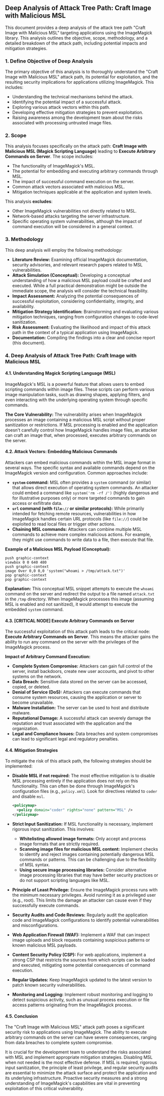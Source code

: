 ## Deep Analysis of Attack Tree Path: Craft Image with Malicious MSL

This document provides a deep analysis of the attack tree path "Craft Image with Malicious MSL" targeting applications using the ImageMagick library. This analysis outlines the objective, scope, methodology, and a detailed breakdown of the attack path, including potential impacts and mitigation strategies.

### 1. Define Objective of Deep Analysis

The primary objective of this analysis is to thoroughly understand the "Craft Image with Malicious MSL" attack path, its potential for exploitation, and the resulting security implications for applications utilizing ImageMagick. This includes:

*   Understanding the technical mechanisms behind the attack.
*   Identifying the potential impact of a successful attack.
*   Exploring various attack vectors within this path.
*   Developing effective mitigation strategies to prevent exploitation.
*   Raising awareness among the development team about the risks associated with processing untrusted image files.

### 2. Scope

This analysis focuses specifically on the attack path: **Craft Image with Malicious MSL (Magick Scripting Language)** leading to **Execute Arbitrary Commands on Server**. The scope includes:

*   The functionality of ImageMagick's MSL.
*   The potential for embedding and executing arbitrary commands through MSL.
*   The impact of successful command execution on the server.
*   Common attack vectors associated with malicious MSL.
*   Mitigation techniques applicable at the application and system levels.

This analysis **excludes**:

*   Other ImageMagick vulnerabilities not directly related to MSL.
*   Network-based attacks targeting the server infrastructure.
*   Specific operating system vulnerabilities, although the impact of command execution will be considered in a general context.

### 3. Methodology

This deep analysis will employ the following methodology:

*   **Literature Review:** Examining official ImageMagick documentation, security advisories, and relevant research papers related to MSL vulnerabilities.
*   **Attack Simulation (Conceptual):**  Developing a conceptual understanding of how a malicious MSL payload could be crafted and executed. While a full practical demonstration might be outside the immediate scope, the analysis will consider the technical feasibility.
*   **Impact Assessment:** Analyzing the potential consequences of successful exploitation, considering confidentiality, integrity, and availability.
*   **Mitigation Strategy Identification:**  Brainstorming and evaluating various mitigation techniques, ranging from configuration changes to code-level sanitization.
*   **Risk Assessment:**  Evaluating the likelihood and impact of this attack path in the context of a typical application using ImageMagick.
*   **Documentation:**  Compiling the findings into a clear and concise report (this document).

### 4. Deep Analysis of Attack Tree Path: Craft Image with Malicious MSL

#### 4.1. Understanding Magick Scripting Language (MSL)

ImageMagick's MSL is a powerful feature that allows users to embed scripting commands within image files. These scripts can perform various image manipulation tasks, such as drawing shapes, applying filters, and even interacting with the underlying operating system through specific commands.

**The Core Vulnerability:** The vulnerability arises when ImageMagick processes an image containing a malicious MSL script without proper sanitization or restrictions. If MSL processing is enabled and the application doesn't carefully control how ImageMagick handles image files, an attacker can craft an image that, when processed, executes arbitrary commands on the server.

#### 4.2. Attack Vectors: Embedding Malicious Commands

Attackers can embed malicious commands within the MSL image format in several ways. The specific syntax and available commands depend on the ImageMagick version and configuration. Common approaches include:

*   **`system` command:**  MSL often provides a `system` command (or similar) that allows direct execution of operating system commands. An attacker could embed a command like `system('rm -rf /')` (highly dangerous and for illustrative purposes only) or more targeted commands to gain access or exfiltrate data.
*   **`url` command (with `file://` or similar protocols):**  While primarily intended for fetching remote resources, vulnerabilities in how ImageMagick handles certain URL protocols (like `file://`) could be exploited to read local files or trigger other actions.
*   **Chaining MSL commands:**  Attackers can combine multiple MSL commands to achieve more complex malicious actions. For example, they might use commands to write data to a file, then execute that file.

**Example of a Malicious MSL Payload (Conceptual):**

```msl
push graphic-context
viewbox 0 0 640 480
push graphic-context
image Over 0,0 0,0 'system("whoami > /tmp/attack.txt")'
pop graphic-context
pop graphic-context
```

**Explanation:** This conceptual MSL snippet attempts to execute the `whoami` command on the server and redirect the output to a file named `attack.txt` in the `/tmp` directory. When ImageMagick processes this image (assuming MSL is enabled and not sanitized), it would attempt to execute the embedded `system` command.

#### 4.3. [CRITICAL NODE] Execute Arbitrary Commands on Server

The successful exploitation of this attack path leads to the critical node: **Execute Arbitrary Commands on Server**. This means the attacker gains the ability to run any command on the server with the privileges of the ImageMagick process.

**Impact of Arbitrary Command Execution:**

*   **Complete System Compromise:** Attackers can gain full control of the server, install backdoors, create new user accounts, and pivot to other systems on the network.
*   **Data Breach:** Sensitive data stored on the server can be accessed, copied, or deleted.
*   **Denial of Service (DoS):** Attackers can execute commands that consume system resources, causing the application or server to become unavailable.
*   **Malware Installation:** The server can be used to host and distribute malware.
*   **Reputational Damage:** A successful attack can severely damage the reputation and trust associated with the application and the organization.
*   **Legal and Compliance Issues:** Data breaches and system compromises can lead to significant legal and regulatory penalties.

#### 4.4. Mitigation Strategies

To mitigate the risk of this attack path, the following strategies should be implemented:

*   **Disable MSL if not required:** The most effective mitigation is to disable MSL processing entirely if the application does not rely on this functionality. This can often be done through ImageMagick's configuration files (e.g., `policy.xml`). Look for directives related to `coder` and disable `msl`.

    ```xml
    <policymap>
      <policy domain="coder" rights="none" pattern="MSL" />
    </policymap>
    ```

*   **Strict Input Sanitization:** If MSL functionality is necessary, implement rigorous input sanitization. This involves:
    *   **Whitelisting allowed image formats:** Only accept and process image formats that are strictly required.
    *   **Scanning image files for malicious MSL content:** Implement checks to identify and reject images containing potentially dangerous MSL commands or patterns. This can be challenging due to the flexibility of MSL syntax.
    *   **Using secure image processing libraries:** Consider alternative image processing libraries that may have better security practices or do not support scripting languages like MSL.

*   **Principle of Least Privilege:** Ensure the ImageMagick process runs with the minimum necessary privileges. Avoid running it as a privileged user (e.g., root). This limits the damage an attacker can cause even if they successfully execute commands.

*   **Security Audits and Code Reviews:** Regularly audit the application code and ImageMagick configurations to identify potential vulnerabilities and misconfigurations.

*   **Web Application Firewall (WAF):** Implement a WAF that can inspect image uploads and block requests containing suspicious patterns or known malicious MSL payloads.

*   **Content Security Policy (CSP):** For web applications, implement a strong CSP that restricts the sources from which scripts can be loaded and executed, mitigating some potential consequences of command execution.

*   **Regular Updates:** Keep ImageMagick updated to the latest version to patch known security vulnerabilities.

*   **Monitoring and Logging:** Implement robust monitoring and logging to detect suspicious activity, such as unusual process execution or file access patterns originating from the ImageMagick process.

#### 4.5. Conclusion

The "Craft Image with Malicious MSL" attack path poses a significant security risk to applications using ImageMagick. The ability to execute arbitrary commands on the server can have severe consequences, ranging from data breaches to complete system compromise.

It is crucial for the development team to understand the risks associated with MSL and implement appropriate mitigation strategies. Disabling MSL when not needed is the most effective defense. If MSL is required, rigorous input sanitization, the principle of least privilege, and regular security audits are essential to minimize the attack surface and protect the application and its underlying infrastructure. Proactive security measures and a strong understanding of ImageMagick's capabilities are vital in preventing exploitation of this critical vulnerability.